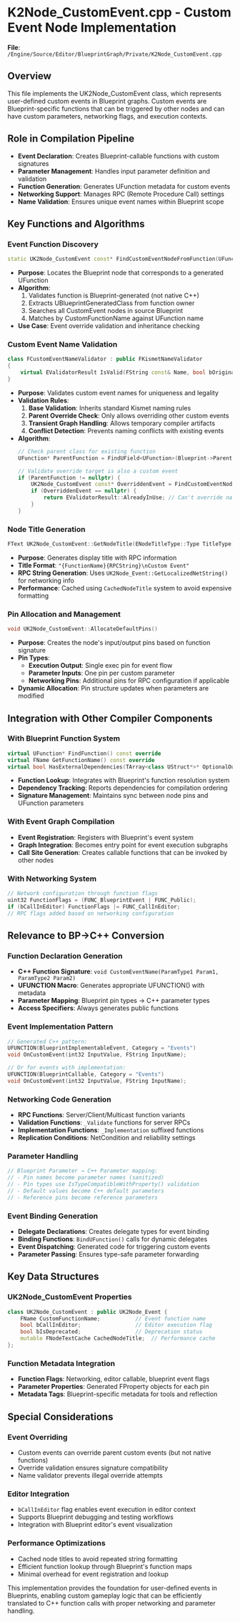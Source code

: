 # K2Node_CustomEvent.cpp - Custom Event Node Implementation

**File**: `/Engine/Source/Editor/BlueprintGraph/Private/K2Node_CustomEvent.cpp`

## Overview
This file implements the UK2Node_CustomEvent class, which represents user-defined custom events in Blueprint graphs. Custom events are Blueprint-specific functions that can be triggered by other nodes and can have custom parameters, networking flags, and execution contexts.

## Role in Compilation Pipeline
- **Event Declaration**: Creates Blueprint-callable functions with custom signatures
- **Parameter Management**: Handles input parameter definition and validation  
- **Function Generation**: Generates UFunction metadata for custom events
- **Networking Support**: Manages RPC (Remote Procedure Call) settings
- **Name Validation**: Ensures unique event names within Blueprint scope

## Key Functions and Algorithms

### Event Function Discovery
```cpp
static UK2Node_CustomEvent const* FindCustomEventNodeFromFunction(UFunction* CustomEventFunc)
```
- **Purpose**: Locates the Blueprint node that corresponds to a generated UFunction
- **Algorithm**:
  1. Validates function is Blueprint-generated (not native C++)
  2. Extracts UBlueprintGeneratedClass from function owner
  3. Searches all CustomEvent nodes in source Blueprint
  4. Matches by CustomFunctionName against UFunction name
- **Use Case**: Event override validation and inheritance checking

### Custom Event Name Validation
```cpp
class FCustomEventNameValidator : public FKismetNameValidator
{
    virtual EValidatorResult IsValid(FString const& Name, bool bOriginal = false) override
}
```
- **Purpose**: Validates custom event names for uniqueness and legality
- **Validation Rules**:
  1. **Base Validation**: Inherits standard Kismet naming rules
  2. **Parent Override Check**: Only allows overriding other custom events
  3. **Transient Graph Handling**: Allows temporary compiler artifacts
  4. **Conflict Detection**: Prevents naming conflicts with existing events
- **Algorithm**:
  ```cpp
  // Check parent class for existing function
  UFunction* ParentFunction = FindUField<UFunction>(Blueprint->ParentClass, *Name);
  
  // Validate override target is also a custom event
  if (ParentFunction != nullptr) {
      UK2Node_CustomEvent const* OverriddenEvent = FindCustomEventNodeFromFunction(ParentFunction);
      if (OverriddenEvent == nullptr) {
          return EValidatorResult::AlreadyInUse; // Can't override native functions
      }
  }
  ```

### Node Title Generation
```cpp
FText UK2Node_CustomEvent::GetNodeTitle(ENodeTitleType::Type TitleType) const
```
- **Purpose**: Generates display title with RPC information
- **Title Format**: `"{FunctionName}{RPCString}\nCustom Event"`
- **RPC String Generation**: Uses `UK2Node_Event::GetLocalizedNetString()` for networking info
- **Performance**: Cached using `CachedNodeTitle` system to avoid expensive formatting

### Pin Allocation and Management
```cpp
void UK2Node_CustomEvent::AllocateDefaultPins()
```
- **Purpose**: Creates the node's input/output pins based on function signature
- **Pin Types**:
  - **Execution Output**: Single exec pin for event flow
  - **Parameter Inputs**: One pin per custom parameter
  - **Networking Pins**: Additional pins for RPC configuration if applicable
- **Dynamic Allocation**: Pin structure updates when parameters are modified

## Integration with Other Compiler Components

### With Blueprint Function System
```cpp
virtual UFunction* FindFunction() const override
virtual FName GetFunctionName() const override  
virtual bool HasExternalDependencies(TArray<class UStruct*>* OptionalOutput) const override
```
- **Function Lookup**: Integrates with Blueprint's function resolution system
- **Dependency Tracking**: Reports dependencies for compilation ordering
- **Signature Management**: Maintains sync between node pins and UFunction parameters

### With Event Graph Compilation
- **Event Registration**: Registers with Blueprint's event system
- **Graph Integration**: Becomes entry point for event execution subgraphs
- **Call Site Generation**: Creates callable functions that can be invoked by other nodes

### With Networking System
```cpp
// Network configuration through function flags
uint32 FunctionFlags = (FUNC_BlueprintEvent | FUNC_Public);
if (bCallInEditor) FunctionFlags |= FUNC_CallInEditor;
// RPC flags added based on networking configuration
```

## Relevance to BP→C++ Conversion

### Function Declaration Generation
- **C++ Function Signature**: `void CustomEventName(ParamType1 Param1, ParamType2 Param2)`
- **UFUNCTION Macro**: Generates appropriate UFUNCTION() with metadata
- **Parameter Mapping**: Blueprint pin types → C++ parameter types
- **Access Specifiers**: Always generates public functions

### Event Implementation Pattern
```cpp
// Generated C++ pattern:
UFUNCTION(BlueprintImplementableEvent, Category = "Events")
void OnCustomEvent(int32 InputValue, FString InputName);

// Or for events with implementation:
UFUNCTION(BlueprintCallable, Category = "Events")  
void OnCustomEvent(int32 InputValue, FString InputName);
```

### Networking Code Generation
- **RPC Functions**: Server/Client/Multicast function variants
- **Validation Functions**: `_Validate` functions for server RPCs
- **Implementation Functions**: `_Implementation` suffixed functions
- **Replication Conditions**: NetCondition and reliability settings

### Parameter Handling
```cpp
// Blueprint Parameter → C++ Parameter mapping:
// - Pin names become parameter names (sanitized)
// - Pin types use IsTypeCompatibleWithProperty() validation
// - Default values become C++ default parameters
// - Reference pins become reference parameters
```

### Event Binding Generation
- **Delegate Declarations**: Creates delegate types for event binding
- **Binding Functions**: `BindUFunction()` calls for dynamic delegates  
- **Event Dispatching**: Generated code for triggering custom events
- **Parameter Passing**: Ensures type-safe parameter forwarding

## Key Data Structures

### UK2Node_CustomEvent Properties
```cpp
class UK2Node_CustomEvent : public UK2Node_Event {
    FName CustomFunctionName;           // Event function name
    bool bCallInEditor;                 // Editor execution flag
    bool bIsDeprecated;                 // Deprecation status
    mutable FNodeTextCache CachedNodeTitle;  // Performance cache
};
```

### Function Metadata Integration
- **Function Flags**: Networking, editor callable, blueprint event flags
- **Parameter Properties**: Generated FProperty objects for each pin
- **Metadata Tags**: Blueprint-specific metadata for tools and reflection

## Special Considerations

### Event Overriding
- Custom events can override parent custom events (but not native functions)
- Override validation ensures signature compatibility
- Name validator prevents illegal override attempts

### Editor Integration
- `bCallInEditor` flag enables event execution in editor context
- Supports Blueprint debugging and testing workflows
- Integration with Blueprint editor's event visualization

### Performance Optimizations  
- Cached node titles to avoid repeated string formatting
- Efficient function lookup through Blueprint's function maps
- Minimal overhead for event registration and lookup

This implementation provides the foundation for user-defined events in Blueprints, enabling custom gameplay logic that can be efficiently translated to C++ function calls with proper networking and parameter handling.